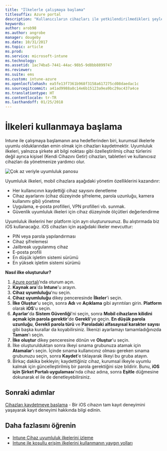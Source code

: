 ```yaml
---
title: "İlkelerle çalışmaya başlama"
titlesuffix: Azure portal
description: "Kullanıcıların cihazları ile yetkilendirilmedikleri şeyler yapmasını önlemek için ilkeler oluşturun."
keywords: 
author: arob98
ms.author: angrobe
manager: dougeby
ms.date: 10/31/2017
ms.topic: article
ms.prod: 
ms.service: microsoft-intune
ms.technology: 
ms.assetid: 1ac74ba5-7441-44ac-98b5-9d8bb8899747
ms.reviewer: 
ms.suite: ems
ms.custom: intune-azure
ms.openlocfilehash: ea5fe13f7361b968f3158a617275cd08daedac1c
ms.sourcegitcommit: a41ad9988a8c14e6b15123a9ea9bc29ac437a4ce
ms.translationtype: HT
ms.contentlocale: tr-TR
ms.lasthandoff: 01/25/2018
---
```

# <a name="get-started-with-policies"></a>İlkeleri kullanmaya başlama

Intune ile çalışmaya başlamanın ana hedeflerinden biri, kurumsal ilkelerle uyumlu olduklarından emin olmak için cihazları kaydetmektir. Uyumluluk ilkeleri, yalnızca şirkete ait bilgi noktası gibi özelleştirilmiş cihaz türlerini değil ayrıca kişisel (Kendi Cihazını Getir) cihazları, tabletleri ve kullanıcısız cihazları da yönetmenize yardımcı olur.

![Çok az veriyle uyumluluk panosu](/intune/media/generic-compliance-dashboard.png)

Uyumluluk ilkeleri, mobil cihazlara aşağıdaki yönetim özelliklerini kazandırır:

* Her kullanıcının kaydettiği cihaz sayısını denetleme
* Cihaz ayarlarını (cihaz düzeyinde şifreleme, parola uzunluğu, kamera kullanımı gibi) yönetme
* Uygulama, e-posta profilleri, VPN profilleri vb. sunmak.
* Güvenlik uyumluluk ilkeleri için cihaz düzeyinde ölçütleri değerlendirme

Uyumluluk ilkelerini her platform için ayrı oluşturursunuz. Bu alıştırmada biz iOS kullanacağız. iOS cihazları için aşağıdaki ilkeler mevcuttur:

* PIN veya parola yapılandırması
* Cihaz şifrelemesi
* Jailbreak uygulanmış cihaz
* E-posta profili
* En düşük işletim sistemi sürümü
* En yüksek işletim sistemi sürümü

__Nasıl ilke oluşturulur?__

1. [Azure portalı](https://portal.azure.com)’nda oturum açın.
2. **Kaynak ara**'da **Intune**'u arayın.
3. **Cihaz uyumluluğu**'nu seçin.
4. **Cihaz uyumluluğu** dikey penceresinde **İlkeler**'i seçin.
5. **İlke Oluştur**'u seçin, sonra **Adı** ve **Açıklama** gibi ayrıntıları girin. **Platform** olarak **iOS**'u seçin.
6. **Ayarlar**'da **Sistem Güvenliği**'ni seçin, sonra **Mobil cihazların kilidini açmak için parola gerektir**'de **Gerekli**'ye geçin. **En düşük parola uzunluğu**, **Gerekli parola türü** ve **Paroladaki alfasayısal karakter sayısı** gibi başka kurallar da koyabilirsiniz. İlkenizi ayarlamayı tamamladığınızda **Tamam**'ı seçin.
7. **İlke oluştur** dikey penceresine dönün ve **Oluştur**'u seçin.
8. İlke oluşturulduktan sonra ilkeyi sınama grubunuza atamak için **Atamalar**'ı seçin. İçinde sınama kullanıcınız olması gereken sınama grubunuzu seçin, sonra **Kaydet**'e tıklayarak ilkeyi bu gruba atayın.
9. Birkaç dakika bekleyin; kaydettiğiniz cihaz, kurumsal ilkeyle uyumlu kalmak için güncelleştirilmiş bir parola gerektiğini size bildirir. Bunu, **iOS için Şirket Portalı uygulaması**'nda cihaz adına, sonra **Eşitle** düğmesine dokunarak el ile de denetleyebilirsiniz.

## <a name="next-steps"></a>Sonraki adımlar

[Cihazları kaydetmeye başlama](get-started-enroll.md) - Bir iOS cihazın tam kayıt deneyimini yaşayarak kayıt deneyimi hakkında bilgi edinin.

## <a name="learn-more"></a>Daha fazlasını öğrenin

* [Intune Cihaz uyumluluk ilkelerini izleme](compliance-policy-monitor.md)
* [Intune ile koşullu erişim ilkelerini kullanmanın yaygın yolları](conditional-access-intune-common-ways-use.md)
